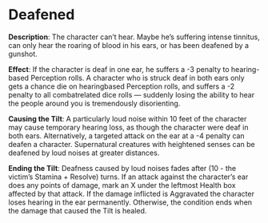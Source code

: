 # Deafened

**Description**: The character can’t hear. Maybe he’s suffering intense tinnitus, can only hear the roaring of blood in
his ears, or has been deafened by a gunshot.

**Effect**: If the character is deaf in one ear, he suffers a -3
penalty to hearing-based Perception rolls. A character who
is struck deaf in both ears only gets a chance die on hearingbased Perception rolls, and suffers a -2 penalty to all combatrelated dice rolls — suddenly losing the ability to hear the
people around you is tremendously disorienting.

**Causing the Tilt**: A particularly loud noise within 10
feet of the character may cause temporary hearing loss, as
though the character were deaf in both ears. Alternatively,
a targeted attack on the ear at a -4 penalty can deafen a
character. Supernatural creatures with heightened senses can
be deafened by loud noises at greater distances.

**Ending the Tilt**: Deafness caused by loud noises fades
after (10 - the victim’s Stamina + Resolve) turns. If an attack
against the character’s ear does any points of damage, mark
an X under the leftmost Health box affected by that attack. If
the damage inflicted is Aggravated the character loses hearing
in the ear permanently. Otherwise, the condition ends when
the damage that caused the Tilt is healed.